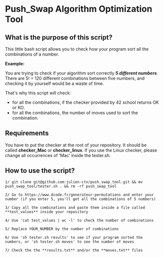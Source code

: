 # Push_Swap Algorithm Optimization Tool

## What is the purpose of this script?

This little bash script allows you to check how your program sort all the combinations of a number.

**Example:**

You are trying to check if your algorithm sort correctly ***5 different numbers***.
There are 5! = 120 different combinations between five numbers, and checking it by yourself would be a waste of time.

That's why this script will check:

- for all the combinations, if the checker provided by 42 school returns OK or KO.
- for all the combinations, the number of moves used to sort the combination.

## Requirements

You have to put the checker at the root of your repository. It should be called **checker_Mac** or **checker_linux**. If you use the Linux checker, please change all occurrences of 'Mac' inside the tester.sh.

## How to use the script?

```
1/ git clone git@github.com:julien-ctx/push_swap_tool.git && mv push_swap_tool/tester.sh . && rm -rf push_swap_tool
```
```
2/ Go to https://www.dcode.fr/generateur-permutations and enter your number (if you enter 5, you'll get all the combinations of 5 numbers)
```
```
3/ Copy all the combinations and paste them inside a file called **test_values** inside your repository
```
```
4/ Use 'cat test_values | wc -l' to check the number of combinations
```
```
5/ Replace YOUR_NUMBER by the number of combinations
```
```
6/ Use 'sh tester.sh results' to see if your program sorted the numbers, or 'sh tester.sh moves' to see the number of moves
```
```
7/ Check the the **results.txt** and/or the **moves.txt** files
